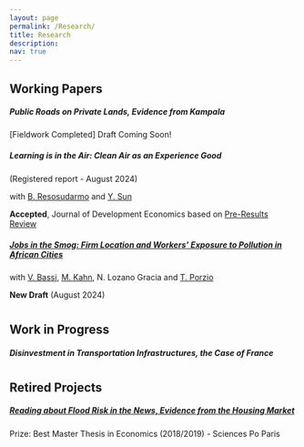 ```yaml
---
layout: page
permalink: /Research/
title: Research
description: 
nav: true
---
```




## Working Papers


##### Public Roads on Private Lands, Evidence from Kampala
[Fieldwork Completed] Draft Coming Soon!

<div style="margin-top: 20px;"></div>

##### Learning is in the Air: Clean Air as an Experience Good 
(Registered report - August 2024)

with [B. Resosudarmo](https://crawford.anu.edu.au/people/academic/budy-p-resosudarmo) and [Y. Sun](https://yixinsun.com/) 

**Accepted**, Journal of Development Economics based on [Pre-Results Review](https://afosterri.org/jdepreresults/wp-content/uploads/2024/08/resosudarmo-sorin-sun-learning-is-in-the-air-DEVEC-D-24-00423_R1-2be617642c32d437f96c0ad16c525fb3.pdf)

<div style="margin-top: 20px;"></div>



##### [Jobs in the Smog: Firm Location and Workers’ Exposure to Pollution in African Cities](/assets/pdf/JobsInTheSmog.pdf) 
with [V. Bassi](http://www.vittoriobassi.com/), 
[M. Kahn](https://sites.google.com/site/mek1966/), 
N. Lozano Gracia and 
[T. Porzio](https://sites.google.com/view/tommaso-porzio/home) 

**New Draft** (August 2024)



<div style="margin-top: 40px;"></div>

## Work in Progress



##### Disinvestment in Transportation Infrastructures, the Case of France



<div style="margin-top: 40px;"></div>

## Retired Projects

##### [Reading about Flood Risk in the News, Evidence from the Housing Market](https://www.sciencespo.fr/ecole-doctorale/sites/sciencespo.fr.ecole-doctorale/files/MastersThesis_JeanneSorin.pdf)
Prize: Best Master Thesis in Economics (2018/2019) - Sciences Po Paris

